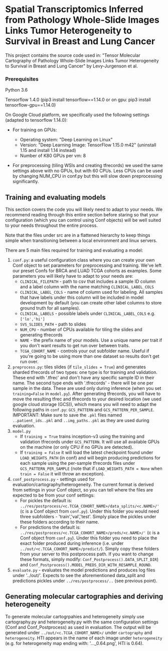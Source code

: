 
# Spatial Transcriptomics Inferred from Pathology Whole-Slide Images Links Tumor Heterogeneity to Survival in Breast and Lung Cancer

This project contains the source code used in: "Tensor Molecular Cartography of Pathology Whole-Slide Images Links Tumor Heterogeneity to Survival in Breast and Lung Cancer" by Levy-Jurgenson et al.

### Prerequisites 

Python 3.6 

Tensorflow 1.4.0 (pip3 install tensorflow==1.14.0 or on gpu: pip3 install tensorflow-gpu==1.14.0)

On Google Cloud platform, we specifically used the following settings (adapted to tensorflow 1.14.0):
* For training on GPUs:
    * Operating system: "Deep Learning on Linux" 
    * Version: "Deep Learning Image: TensorFlow 1.15.0 m42" (uninstall 1.15 and install 1.14 instead)
    * Number of K80 GPUs per vm: 8

* For preprocessing (tiling WSIs and creating tfrecords) we used the same settings above with no GPUs, but with 60 CPUs.
Less CPUs can be used by changing NUM_CPU in conf.py but this will slow down preprocessing significantly.  

## Training and evaluating models
This section covers the code you will likely need to adapt to your needs. We recommend reading through this entire section before staring so that your configuration (which you can control using Conf objects) will be well suited to your needs throughout the entire process. 

Note that the files under src are in a flattened hierarchy to keep things simple when transitioning between a 
local environment and linux servers. 

There are 5 main files required for training and evaluating a model:
1. `conf.py`:
    a useful configuration class where you can create your own Conf object to set parameters for preprocessing and training. We've left our preset Confs for BRCA and LUAD TCGA cohorts as examples.
    Some parameters you will likely have to adapt to your needs are:
    * `CLINICAL_FILEPATH` - path to csv that includes a sample ID column and a label column with the name matching `CLINICAL_LABEL_COLS`
    * `CLINICAL_LABEL_COLS` - name of column used for labeling. All samples that have labels under this column will be included in model development by default (you can create other label columns to store ground truth for all samples).
    * `CLINICAL_LABELS` - possible labels under `CLINICAL_LABEL_COLS` e.g. `['lo','hi']`
    * `SVS_SLIDES_PATH` - path to slides
    * `NUM_CPU` - number of CPUs available for tiling the slides and generating tfrecords
    * `NAME` - the prefix name of your models. Use a unique name per trait if you don't want results to get run over between traits.
    * `TCGA_COHORT_NAME` - controls your out subfolder name. Useful if you're going to be using more than one dataset so results don't get run over.
2. `preprocess.py`: tiles slides (if `tile_slides = True`) and generates sharded tfrecords of two types: one type is for training and validation. These end with '.tfrec' and don't have any specific sample ID in their name. The second type ends with '.tfrecords' - there will be one per sample in the data. These are used only during inference (when you set `training=False` in `model.py`).
After generating tfrecords, you will have to move the resulting tfrec and tfrecords to your desired location (we used google cloud storage (GCS)), which means you will need to adapt the following paths in `conf.py`:
`GCS_PATTERN` and `GCS_PATTERN_PER_SAMPLE`. IMPORTANT: Make sure to save the `.pkl` files named `..patient_ids..pkl` and `..img_paths..pkl` as they are used during evaluation.
3. `model.py` 
    * If `training = True` trains inception-v3 using the training and validation tfrecords under `GCS_PATTERN`. It will use all available GPUs on the machine (or only CPU if no GPUs are detected). 
    * If `training = False` it will load the latest checkpoint found under `LOAD_WEIGHTS_PATH` (in conf) and will begin producing predictions for each sample using the per-sample tfrecords files under `GCS_PATTERN_PER_SAMPLE` (note that if `LOAD_WEIGHTS_PATH = None` when `train = False` it will throw an exception).
4. `conf_postprocess.py` - settings used for evaluation/cartography/heterogeneity. The current format is derived from settings in your Conf object, so you can tell where the files are expected to be from your conf settings:
    * For pickles the default is: `../res/postprocess/<c.TCGA_COHORT_NAME>/data_splits/<c.NAME>/'` (c is a Conf object from `conf.py`). Under this folder you would need three subfolders - 'train','val','test'. Simply place the pickles under these folders according to their name.
    * For predictions the default is: `../res/postprocess/<c.TCGA_COHORT_NAME>/preds/<c.NAME>/'` (c is a Conf object from `conf.py`). Under this folder you need to place the exact folder produced during inference (i.e. under `../out/<c.TCGA_COHORT_NAME>/predict/`). Simply copy these folders from your server to this postprocess path.
If you want to change these formats, simply modify: `Conf_Postprocess().DATA_SPLIT_DIR`) and `Conf_Postprocess().MODEL_PREDS_DIR_WITH_RESAMPLE_ROUND`.
5. `evaluate.py` - evaluates the model predictions and produces log files under '../out/'. Expects to see the aforementioned data_split and predictions pickles under `../res/postprocess/..` (see previous point).


## Generating molecular cartographies and deriving heterogeneity
To generate molecular cartogrpahies and heterogeneity simply use cartography.py and heterogeneity.py with the same configuration settings (Conf and Conf_Postprocess) as used in evaluation.
The output will be generated under `../out/<c.TCGA_COHORT_NAME>/` under `cartography` and `heterogeneity`. HTI appears in the name of each image under `heterogeneity` (e.g. for heterogeneity map ending with: '..._0.64.png', HTI is 0.64).  

